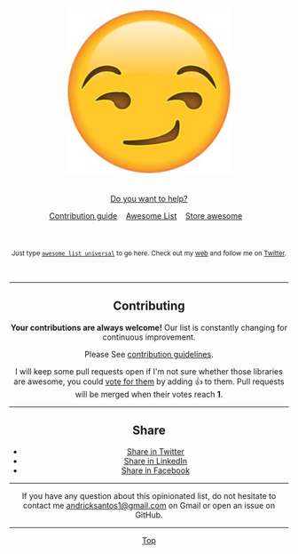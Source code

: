 <div align="center">
	<img src="UwU/UwU/picaron.jpg" width="300" height="300" alt="Face">
	<br>
	<br>
	<p>
		<a href="https://github.com/andriksantos/awesome-web-development/blob/master/Contributing.md" target="_blank">Do you want to help?</a
</div>

<br>

<p align="center">
	<a href="Contributing.md">Contribution guide</a>&nbsp;&nbsp;&nbsp;
	<a href="https://andriksantos.github.io/awesome-web-development/">Awesome List</a>&nbsp;&nbsp;&nbsp;
	<a href="https://www.redbubble.com/es/shop/ap/34065686">Store awesome</a>&nbsp;&nbsp;&nbsp;
</p>

<br>

<p align="center">
		<sub>Just type <a href="https://github.com/andriksantos/awesome-web-development#awesome-web-development-"><code>awesome list universal</code></a> to go here. Check out my <a href="https://andriksantos.github.io/">web</a> and follow me on <a href="https://twitter.com/andrik_rsm">Twitter</a>.</sub>
</p>

<br>

---

## Contributing

**Your contributions are always welcome!** Our list is constantly changing for continuous improvement.

Please See [contribution guidelines](https://github.com/andriksantos/awesome-web-development/blob/master/Contributing.md).

I will keep some pull requests open if I'm not sure whether those libraries are awesome, you could [vote for them](https://github.com/andriksantos/awesome-web-development/pulls) by adding :+1: to them. Pull requests will be merged when their votes reach **1**.

---

## Share

* <a href="https://twitter.com/home?status=https%3A//andriksantos.github.io/awesome-web-development/">Share in Twitter</a>
* <a href="https://www.linkedin.com/shareArticle?mini=true&url=https%3A//andriksantos.github.io/awesome-web-development/&title=Awesome%20List%20Universal&summary=Awesome%20lists%20about%20all%20kinds%20of%20interesting%20topics...%20out%20the%20limit&source=https%3A//github.com/andriksantos/awesome-web-development">Share in LinkedIn</a>
* <a href="https://www.facebook.com/sharer/sharer.php?u=https%3A//andriksantos.github.io/awesome-web-development/">Share in Facebook</a>

---

If you have any question about this opinionated list, do not hesitate to contact me [andricksantos1@gmail.com](mailto:andricksantos1@gmail.com) on Gmail or open an issue on GitHub.

---

[Top](#awesome-list-universal)